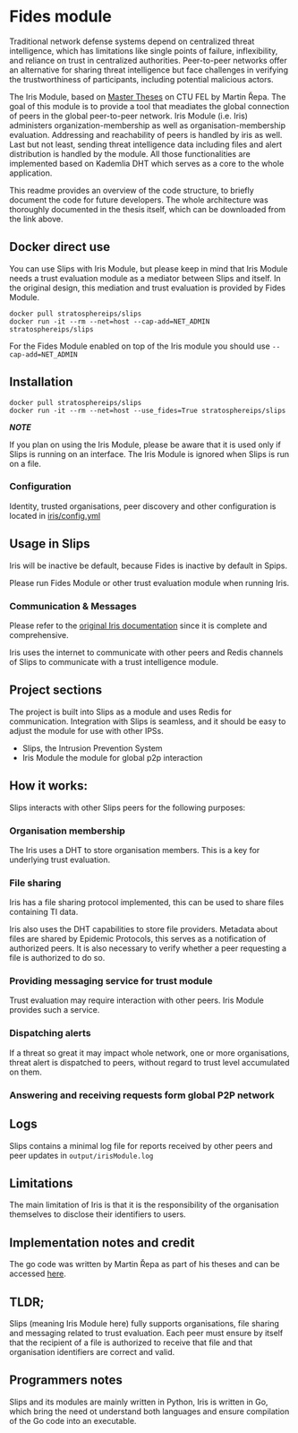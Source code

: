 # Fides module

Traditional network defense systems depend on centralized threat intelligence, which has limitations like single points of failure, inflexibility, and reliance on trust in centralized authorities. Peer-to-peer networks offer an alternative for sharing threat intelligence but face challenges in verifying the trustworthiness of participants, including potential malicious actors.

The Iris Module, based on [Master Theses](https://github.com/stratosphereips/iris) on CTU FEL by Martin Řepa. The goal of this module is to provide a tool that meadiates the global connection of peers in the global peer-to-peer network. Iris Module (i.e. Iris) administers organization-membership as well as organisation-membership evaluation. Addressing and reachability of peers is handled by iris as well. Last but not least, sending threat intelligence data including files and alert distribution is handled by the module. All those functionalities are implemented based on Kademlia DHT which serves as a core to the whole application.

This readme provides an overview of the code structure, to briefly document the code for future developers. The whole architecture was thoroughly documented in the thesis itself, which can be downloaded from the link above.

## Docker direct use
You can use Slips with Iris Module, but please keep in mind that Iris Module needs a trust evaluation module as a mediator between Slips and itself. In the original design, this mediation and trust evaluation is provided by Fides Module.

```
docker pull stratosphereips/slips
docker run -it --rm --net=host --cap-add=NET_ADMIN stratosphereips/slips
```

For the Fides Module enabled on top of the Iris module you should use ```--cap-add=NET_ADMIN```

## Installation

```
docker pull stratosphereips/slips
docker run -it --rm --net=host --use_fides=True stratosphereips/slips
```
***NOTE***

If you plan on using the Iris Module, please be aware that it is used only
if Slips is running on an interface. The Iris Module is ignored when Slips is run on a file.

### Configuration
Identity, trusted organisations, peer discovery and other configuration is located in [iris/config.yml](https://github.com/stratosphereips/iris/blob/main/config.yaml) 

## Usage in Slips

Iris will be inactive be default, because Fides is inactive by default in Spips.

Please run Fides Module or other trust evaluation module when running Iris.


### **Communication & Messages**

Please refer to the [original Iris documentation](https://github.com/stratosphereips/iris/tree/main/docs) since it is complete and comprehensive.

Iris uses the internet to communicate with other peers and Redis channels of Slips to communicate with a trust intelligence module.

## Project sections

The project is built into Slips as a module and uses Redis for communication. Integration with Slips
is seamless, and it should be easy to adjust the module for use with other IPSs.

 - Slips, the Intrusion Prevention System
 - Iris Module the module for global p2p interaction


## How it works:

Slips interacts with other Slips peers for the following purposes:

### Organisation membership 

The Iris uses a DHT to store organisation members. This is a key for underlying 
trust evaluation.

### File sharing

Iris has a file sharing protocol implemented, this can be used to share files containing TI data.

Iris also uses the DHT capabilities to store file providers. Metadata about files are shared by Epidemic Protocols, this serves as a notification of authorized peers.
It is also necessary to verify whether a peer requesting a file is authorized to do so. 

### Providing messaging service for trust module

Trust evaluation may require interaction with other peers. Iris Module provides such a service.

### Dispatching alerts

If a threat so great it may impact whole network, one or more organisations, threat alert is
dispatched to peers, without regard to trust level accumulated on them.

### Answering and receiving requests form global P2P network 

## Logs

Slips contains a minimal log file for reports received by other peers and peer updates in
```output/irisModule.log```

## Limitations

The main limitation of Iris is that it is the responsibility of the organisation themselves to disclose their
identifiers to users.

## Implementation notes and credit
The go code was written by Martin Řepa as part of his theses and can be accessed [here](https://github.com/stratosphereips/iris/tree/main).


## TLDR;

Slips (meaning Iris Module here) fully supports organisations, file sharing and messaging related to trust evaluation.
Each peer must ensure by itself that the recipient of a file is authorized to receive that file and that
organisation identifiers are correct and valid.

## Programmers notes

Slips and its modules are mainly written in Python, Iris is written in Go, which bring the need ot understand both languages and
ensure compilation of the Go code into an executable.
